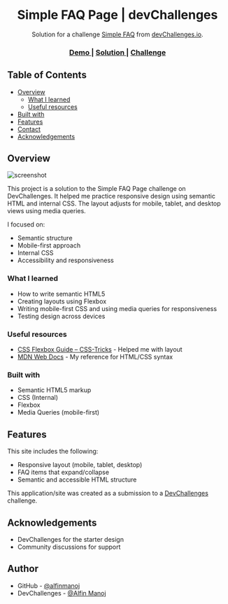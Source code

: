 <!-- Please update value in the {}  -->

<h1 align="center"> Simple FAQ Page | devChallenges</h1>

<div align="center">
   Solution for a challenge <a href="https://devchallenges.io/challenge/simple-faq-challenge" target="_blank">Simple FAQ</a> from <a href="http://devchallenges.io" target="_blank">devChallenges.io</a>.
</div>

<div align="center">
  <h3>
    <a href="https://simple-faq-master-33i4yn42y-alfin-manojs-projects.vercel.app/">
      Demo
    </a>
    <span> | </span>
    <a href="https://github.com/alfinmanoj/SIMPLE-FAQ-MASTER">
      Solution
    </a>
    <span> | </span>
    <a href="https://devchallenges.io/challenge/simple-faq-challenge">
      Challenge
    </a>
  </h3>
</div>

<!-- TABLE OF CONTENTS -->

## Table of Contents

- [Overview](#overview)
  - [What I learned](#what-i-learned)
  - [Useful resources](#useful-resources)
- [Built with](#built-with)
- [Features](#features)
- [Contact](#contact)
- [Acknowledgements](#acknowledgements)

<!-- OVERVIEW -->

## Overview

![screenshot](https://user-images.githubusercontent.com/16707738/92399059-5716eb00-f132-11ea-8b14-bcacdc8ec97b.png)

This project is a solution to the Simple FAQ Page challenge on DevChallenges. It helped me practice responsive design using semantic HTML and internal CSS. The layout adjusts for mobile, tablet, and desktop views using media queries.

I focused on:
- Semantic structure
- Mobile-first approach
- Internal CSS
- Accessibility and responsiveness

### What I learned

- How to write semantic HTML5
- Creating layouts using Flexbox
- Writing mobile-first CSS and using media queries for responsiveness
- Testing design across devices

### Useful resources

- [CSS Flexbox Guide – CSS-Tricks](https://css-tricks.com/snippets/css/a-guide-to-flexbox/) - Helped me with layout
- [MDN Web Docs](https://developer.mozilla.org/) - My reference for HTML/CSS syntax

### Built with

<!-- This section should list any major frameworks that you built your project using. Here are a few examples.-->

- Semantic HTML5 markup
- CSS (Internal)
- Flexbox
- Media Queries (mobile-first)

## Features

This site includes the following:

- Responsive layout (mobile, tablet, desktop)
- FAQ items that expand/collapse
- Semantic and accessible HTML structure


This application/site was created as a submission to a [DevChallenges](https://devchallenges.io/challenges-dashboard) challenge.

## Acknowledgements

- DevChallenges for the starter design
- Community discussions for support

## Author

- GitHub - [@alfinmanoj](https://github.com/alfinmanoj)
- DevChallenges - [@Alfin Manoj](https://devchallenges.io/portfolio/alfinmanoj)
